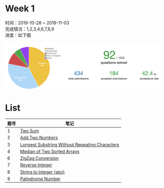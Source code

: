 # Week 1 

时间：2019-10-28 ~ 2019-11-03   
完成情况：1,2,3,4,6,7,8,9    
进度：如下图    

![](assets/w1_progress.png) 

# List  

| 题号 | 笔记 |  
|---|---|  
| 1 | [Two Sum ](https://github.com/chenxinlong/leetcode/blob/master/algs/1.go) |  
| 2 | [Add Two Numbers](https://github.com/chenxinlong/leetcode/blob/master/algs/2.go)|  
| 3 | [Longest Substring Without Repeating Characters](https://github.com/chenxinlong/leetcode/blob/master/algs/3.go)|  
| 4 | [Median of Two Sorted Arrays](https://github.com/chenxinlong/leetcode/blob/master/algs/4.go)|  
| 6 | [ZigZag Conversion](https://github.com/chenxinlong/leetcode/blob/master/algs/6.go)|  
| 7 | [Reverse Integer](https://github.com/chenxinlong/leetcode/blob/master/algs/7.go)|  
| 8 | [String to Integer (atoi)](https://github.com/chenxinlong/leetcode/blob/master/algs/8.go)|  
| 9 | [Palindrome Number](https://github.com/chenxinlong/leetcode/blob/master/algs/9.go)|  